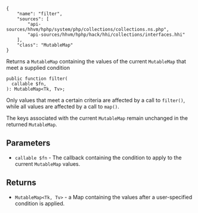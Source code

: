 ``` yamlmeta
{
    "name": "filter",
    "sources": [
        "api-sources/hhvm/hphp/system/php/collections/collections.ns.php",
        "api-sources/hhvm/hphp/hack/hhi/collections/interfaces.hhi"
    ],
    "class": "MutableMap"
}
```




Returns a ` MutableMap ` containing the values of the current `` MutableMap ``
that meet a supplied condition




``` Hack
public function filter(
  callable $fn,
): MutableMap<Tk, Tv>;
```




Only values that meet a certain criteria are affected by a call to
` filter() `, while all values are affected by a call to `` map() ``.




The keys associated with the current ` MutableMap ` remain unchanged in the
returned `` MutableMap ``.




## Parameters




+ ` callable $fn ` - The callback containing the condition to apply to the current
  `` MutableMap `` values.




## Returns




* ` MutableMap<Tk, Tv> ` - a Map containing the values after a user-specified condition
  is applied.
<!-- HHAPIDOC -->
